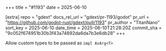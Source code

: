 +++
title = "#1193"
date = 2025-06-10

[extra]
repo = "gdext"
docs_rel_url = "gdext/pr-1193/godot"
pr_url = "https://github.com/godot-rust/gdext/pull/1193"
pr_author = "TitanNano"
sort_key = 2025-06-10
date_time = 2025-06-10T21:28:20Z
commit_sha = "9c052f674951b30b3f43a74892da6da7b3e6db28"
+++

Allow custom types to be passed as `impl AsArg<T>`
